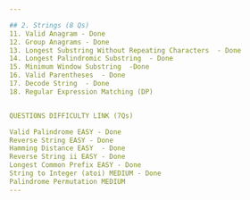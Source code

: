 ```yaml
---

## 2. Strings (8 Qs)
11. Valid Anagram - Done
12. Group Anagrams - Done
13. Longest Substring Without Repeating Characters  - Done
14. Longest Palindromic Substring  - Done
15. Minimum Window Substring  -Done
16. Valid Parentheses  - Done
17. Decode String  - Done
18. Regular Expression Matching (DP) 


QUESTIONS DIFFICULTY LINK (7Qs)

Valid Palindrome EASY - Done
Reverse String EASY - Done
Hamming Distance EASY  - Done
Reverse String ii EASY - Done
Longest Common Prefix EASY - Done
String to Integer (atoi) MEDIUM - Done
Palindrome Permutation MEDIUM
---
```


